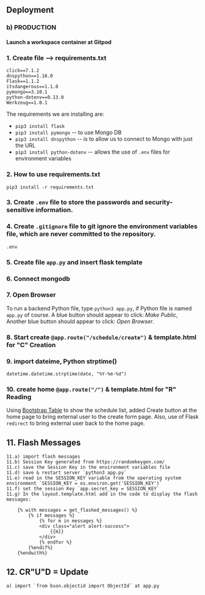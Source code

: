 ## Deployment 

### b) PRODUCTION

#### Launch a workspace container at Gitpod

### 1. Create file --> requirements.txt  

```
click==7.1.2
dnspython==1.16.0
Flask==1.1.2
itsdangerous==1.1.0
pymongo==3.10.1
python-dotenv==0.13.0
Werkzeug==1.0.1
```

The requirements we are installing are:

* `pip3 install flask`
* `pip3 install pymongo` -- to use Mongo DB
* `pip3 install dnspython` -- is to allow us to connect to Mongo with just the URL
* `pip3 install python-dotenv` -- allows the use of `.env` files for environment variables

### 2. How to use requirements.txt
```
pip3 install -r requirements.txt
```
### 3. Create `.env` file to store the passwords and security-sensitive information.
### 4. Create `.gitignore` file to git ignore the environment variables file, which are never committed to the repository.
```
.env
```
### 5. Create file `app.py` and insert flask template

### 6. Connect mongodb 

### 7. Open Browser
To run a backend Python file, type `python3 app.py`, if Python file is named `app.py` of course.
A blue button should appear to click: *Make Public*,
Another blue button should appear to click: *Open Browser*.

### 8. Start create `@app.route("/schedule/create")` & template.html for "C" Creation

### 9. import dateime, Python strptime()
```datetime.datetime.strptime(date, "%Y-%m-%d")```

### 10. create home `@app.route("/")` & template.html for "R" Reading
Using <a href="https://getbootstrap.com/docs/4.4/content/tables/">Bootstrap Table</a> to show the schedule list, added Create button at the home page to bring external user to the create form page. Also, use of Flask `redirect` to bring external user back to the home page. 

## 11. Flash Messages 
```
11.a) import flash messages
11.b) Session Key generated from https://randomkeygen.com/
11.c) save the Session Key in the environment variables file 
11.d) save & restart server `python3 app.py`
11.e) read in the SESSION_KEY variable from the operating system environment `SESSION_KEY = os.environ.get('SESSION_KEY')`
11.f) set the session Key `app.secret_key = SESSION_KEY`
11.g) In the layout.template.html add in the code to display the flash messages:

    {% with messages = get_flashed_messages() %}
        {% if messages %}
            {% for m in messages %}
            <div class="alert alert-success">
                {{m}}
            </div>
            {% endfor %}
        {%endif%}
    {%endwith%}
```

## 12. CR"U"D = Update 
```
a) import `from bson.objectid import ObjectId` at app.py

```






